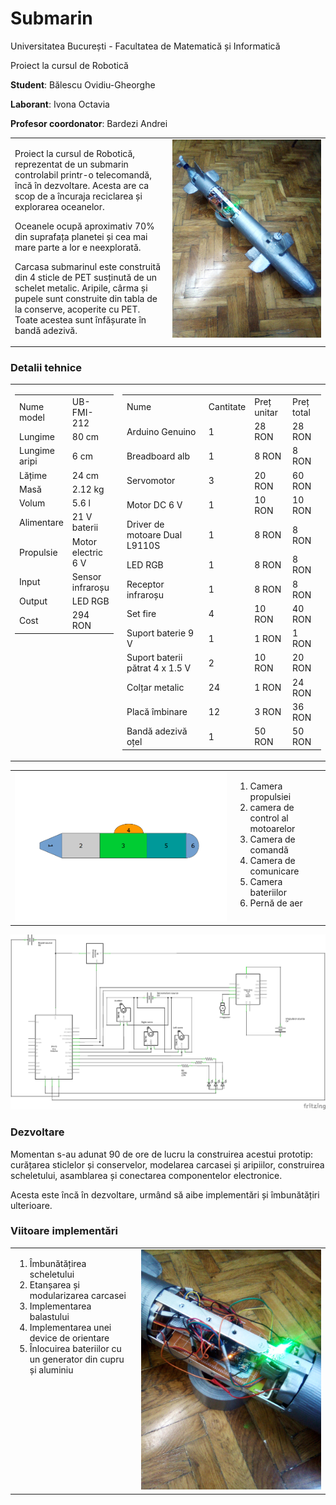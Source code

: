 # Submarin
<p>Universitatea București - Facultatea de Matematică și Informatică</p>
<p>Proiect la cursul de Robotică</p>
<p><b>Student</b>: Bălescu Ovidiu-Gheorghe</p>
<p><b>Laborant</b>: Ivona Octavia</p>
<p><b>Profesor coordonator</b>: Bardezi Andrei</p>

<table>
  <tr>
    <td valign="top" width="50%">
      <p>   Proiect la cursul de Robotică, reprezentat de un submarin controlabil printr-o telecomandă, încă în dezvoltare. Acesta are ca scop de a încuraja reciclarea și explorarea oceanelor.</p>
      <p>   Oceanele ocupă aproximativ 70% din suprafața planetei și cea mai mare parte a lor e neexplorată.</p>
      <p>   Carcasa submarinul este construită din 4 sticle de PET susținută de un schelet metalic. Aripile, cârma și pupele sunt construite din tabla de la conserve, acoperite cu PET. Toate acestea sunt înfășurate în bandă adezivă.</p>
    </td>
    <td valign="top" width="50%">
      <img src="https://raw.githubusercontent.com/BalescuOvidiu/Submarin/master/img/IMG_20190222_184755.jpg"/>
    </td>
  </tr>
</table>

<h3>Detalii tehnice</h3>

<table><tr>
<td valign="top" width="20%"><table>
  <tr>
      <td>Nume model</td>
      <td>UB-FMI-212</td>
  </tr>
  <tr>
      <td>Lungime</td>
      <td>80 cm</td>
  </tr>
  <tr>
      <td>Lungime aripi</td>
      <td>6 cm</td>
  </tr>
  <tr>
      <td>Lățime</td>
      <td>24 cm</td>
  </tr>
  <tr>
      <td>Masă</td>
      <td>2.12 kg</td>
  </tr>
  <tr>
      <td>Volum</td>
      <td>5.6 l</td>
  </tr>
  <tr>
      <td>Alimentare</td>
      <td>21 V baterii</td>
  </tr>
  <tr>
      <td>Propulsie</td>
      <td>Motor electric 6 V</td>
  </tr>
  <tr>
      <td>Input</td>
      <td>Sensor infraroșu</td>
  </tr>
  <tr>
      <td>Output</td>
      <td>LED RGB</td>
  </tr>
  <tr>
      <td>Cost</td>
      <td>294 RON</td>
  </tr>
</table></td>
<td valign="top" width="80%"><table>
  <tr>
      <td>Nume</td>
      <td>Cantitate</td>
      <td>Preț unitar</td>
      <td>Preț total</td>
  </tr>
  <tr>
      <td>Arduino Genuino </td>
      <td>1</td>
      <td>28 RON</td>
      <td>28 RON</td>
  </tr>
  <tr>
      <td>Breadboard alb</td>
      <td>1</td>
      <td>8 RON</td>
      <td>8 RON</td>
  </tr>
  <tr>
      <td>Servomotor</td>
      <td>3</td>
      <td>20 RON</td>
      <td>60 RON</td>
  </tr>
  <tr>
      <td>Motor DC 6 V</td>
      <td>1</td>
      <td>10 RON</td>
      <td>10 RON</td>
  </tr>
  <tr>
      <td>Driver de motoare Dual L9110S</td>
      <td>1</td>
      <td>8 RON</td>
      <td>8 RON</td>
  </tr>
  <tr>
      <td>LED RGB</td>
      <td>1</td>
      <td>8 RON</td>
      <td>8 RON</td>
  </tr>
  <tr>
      <td>Receptor infraroșu</td>
      <td>1</td>
      <td>8 RON</td>
      <td>8 RON</td>
  </tr>
  <tr>
      <td>Set fire</td>
      <td>4</td>
      <td>10 RON</td>
      <td>40 RON</td>
  </tr>
  <tr>
      <td>Suport baterie 9 V</td>
      <td>1</td>
      <td>1 RON</td>
      <td>1 RON</td>
  </tr>
  <tr>
      <td>Suport baterii pătrat 4 x 1.5 V</td>
      <td>2</td>
      <td>10 RON</td>
      <td>20 RON</td>
  </tr>
  <tr>
      <td>Colțar metalic</td>
      <td>24</td>
      <td>1 RON</td>
      <td>24 RON</td>
  </tr>
  <tr>
      <td>Placă îmbinare</td>
      <td>12</td>
      <td>3 RON</td>
      <td>36 RON</td>
  </tr>
  <tr>
      <td>Bandă adezivă oțel</td>
      <td>1</td>
      <td>50 RON</td>
      <td>50 RON</td>
  </tr>
</table></td>
</tr></table>

<table>
   <tr>
     <td valign="top" width="70%">
      <img src="https://raw.githubusercontent.com/BalescuOvidiu/Submarin/master/img/parts.png"/>
     </td>
     <td valign="top" width="30%">
      <ol>
        <li>Camera propulsiei</li>
        <li>camera de control al motoarelor</li>
        <li>Camera de comandă</li>
        <li>Camera de comunicare</li>
        <li>Camera bateriilor</li>
        <li>Pernă de aer</li>
      </ol>
     </td>
  </tr>
</table>

<img src="https://raw.githubusercontent.com/BalescuOvidiu/Submarin/master/img/schematic.png"/>

<h3>Dezvoltare</h3>
<p>   Momentan s-au adunat 90 de ore de lucru la construirea acestui prototip: curățarea sticlelor și conservelor, modelarea carcasei și aripiilor,  construirea scheletului, asamblarea și conectarea componentelor electronice.<p>
<p>   Acesta este încă în dezvoltare, urmând să aibe implementări și îmbunătățiri ulterioare.<p>

<h3>Viitoare implementări</h3>

<table>
  <tr>
    <td valign="top" width="40%">
      <ol>
        <li>Îmbunătățirea scheletului</li>
        <li>Etanșarea și modularizarea carcasei</li>
        <li>Implementarea balastului</li>
        <li>Implementarea unei device de orientare</li>
        <li>Înlocuirea bateriilor cu un generator din cupru și aluminiu</li>
      </ol>  
    </td valign="top" width="60%">
    <td>
      <img src="https://raw.githubusercontent.com/BalescuOvidiu/Submarin/master/img/IMG_20190222_184814.jpg"/>
    </td>
  </tr>
</table>

